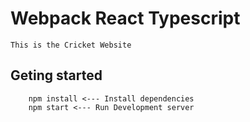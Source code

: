 # Webpack React Typescript

    This is the Cricket Website

## Geting started
```
    npm install <--- Install dependencies
    npm start <--- Run Development server
```

